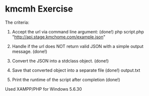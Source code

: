 
# kmcmh Exercise
  
The criteria:

1.	Accept the url via command line argument: (done!)
    php script.php "http://api.stage.kmchome.com/example.json"
    
2.	Handle if the url does NOT return valid JSON with a simple output message. (done!)

3.	Convert the JSON into a stdclass object. (done!)

4.	Save that converted object into a separate file (done!)
    output.txt

5.	Print the runtime of the script after completion (done!)

Used XAMPP/PHP for Windows 5.6.30
